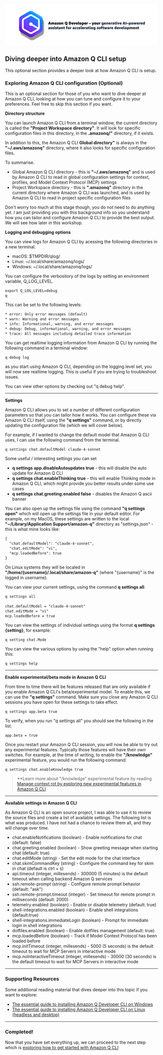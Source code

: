 ![Amazon Q Developer header](/images/q-vscode-header.png)

## Diving deeper into Amazon Q CLI setup

This optional section provides a deeper look at how Amazon Q CLI is setup.

### Exploring Amazon Q CLI configuration (Optional)

This is an optional section for those of you who want to dive deeper at Amazon Q CLI, looking at how you can tune and configure it to your preferences. Feel free to skip this section if you want.

**Directory structure**

You can launch Amazon Q CLI from a terminal window, the current directory is called the **"Project Workspace directory"**. It will look for specific configuration files in this directory, in the **.amazonq/"** directory, if it exists.

In addition to this, the Amazon Q CLI **Global directory"** is always in the **"~/.aws/amazonq"** directory, where it also looks for specific configuration files.

To summarise.

* Global Amazon Q CLI directory - this is **"~/.aws/amazonq"** and is used by Amazon Q CLI to read in global configuration settings for context, profiles, and Model Context Protocol (MCP) settings
* Project Workspace directory - this is **".amazonq"** directory in the current directory where Amazon Q CLI was launched, and is used by Amazon Q CLI to read in project specific configuration files

Don't worry too much at this stage though, you do not need to do anything yet. I am just providing you with this background info so you understand how you can tailor and configure Amazon Q CLI to provide the best output. We will see how later in this workshop.

**Logging and debugging options**

You can view logs for Amazon Q CLI by acessing the following directories in a new terminal.

* macOS: $TMPDIR/qlog/
* Linux: ~/.local/share/amazonq/logs/
* Windows: ~/.local/share/amazonq/logs/

You can configure the verbository of the logs by setting an environment variable, Q_LOG_LEVEL.

```
export Q_LOG_LEVEL=debug
q 
```

This can be set to the following levels:

```
* error: Only error messages (default)
* warn: Warning and error messages
* info: Informational, warning, and error messages
* debug: Debug, informational, warning, and error messages
* trace: All messages including detailed trace information
```

You can get realtime logging information from Amazon Q CLI by running the following command in a terminal window:

```
q debug log
```

as you start using Amazon Q CLI, depending on the logging level set, you will now see realtime logging. This is useful if you are trying to troubleshoot issues.

You can view other options by checking out "q debug help".

---

**Settings**

Amazon Q CLI allows you to set a number of different configuration parameters so that you can tailor how it works. You can configure these via Amazon Q CLI itself, using the **"q settings"** command, or by directly updating the configuration file (which we will cover below).

For example, if I wanted to change the default model that Amazon Q CLI uses, I can use the following command from the terminal.

```
q settings chat.defaultModel claude-4-sonnet
```

Some useful / interesting settings you can set

* **q settings app.disableAutoupdates true** - this will disable the auto update for Amazon Q CLI
* **q settings chat.enableThinking true** - this will enable Thinking mode in Amazon Q CLI, which might provide you better results under some use cases
* **q settings chat.greeting.enabled false** - disables the Amazon Q ascii banner

You can also open up the settings file using the command **"q settings open"** which will open up the settings file in your default editor. For example, on my MacOS, these settings are written to the local **"~/Library/Application Support/amazon-q"** directory as "settings.json" - this is what mine looks like:

```
{
  "chat.defaultModel": "claude-4-sonnet",
  "chat.editMode": "vi",
  "mcp.loadedBefore": true
}
```

On Linux systems they will be localed in **"/home/{username}/.local/share/amazon-q"** (where "{username}" is the logged in username).



You can view your current settings, using the command **q settings all**:

```
q settings all

chat.defaultModel = "claude-4-sonnet"
chat.editMode = "vi"
mcp.loadedBefore = true
```

You can view the settings of individual settings using the format **q settings {setting}**, for example:

```
q setting chat.Mode
```


You can view the various options by using the "help" option when running this:

```
q settings help
```

---

**Enable experimental/beta mode in Amazon Q CLI**

From time to time there will be features released that are only available if you enable Amazon Q CLI's beta/experimental model. To enable this, we can use the **"q settings"** command. Make sure you close any Amazon Q CLI sessions you have open for these settings to take effect.

```
q settings app.beta true
```

To verify, when you run "q settings all" you should see the following in the list.
```
app.beta = true
```

Once you restart your Amazon Q CLI session, you will now be able to try out any experimental features. Typically those features will have their own switches. For example, at the time of writing, to enable the **"/knowledge"** experimental feature, you would run the following command:

```
q settings chat.enableKnowledge true
```

> **Learn more about "/knowledge" experimental feature by reading [Manage context rot by exploring new experimental features in Amazon Q CLI](https://dev.to/aws/manage-context-rot-by-exploring-new-experimental-features-in-amazon-q-cli-10ki)

---

**Available settings in Amazon Q CLI**

As Amazon Q CLI is an open source project, I was able to use it to review the source files and create a list of available settings. The following list is what was produced. I have not had a chance to review them all, and they will change over time.

* chat.enableNotifications (boolean) - Enable notifications for chat (default: false)
* chat.greeting.enabled (boolean) - Show greeting message when starting chat (default: true)
* chat.editMode (string) - Set the edit mode for the chat interface
* chat.skimCommandKey (string) - Configure the command key for skim in chat (default is ctrl + s)
* api.timeout (integer, millesends) - 300000 (5 minutes) is the default timeout when calling backend Amazon Q services
* ssh.remote-prompt (string) - Configure remote prompt behavior (default: "ask")
* ssh.remote-prompt.timeout (integer) - Set timeout for remote prompt in milliseconds (default: 2000)
* telemetry.enabled (boolean) - Enable or disable telemetry (default: true)
* shell-integrations.enabled (boolean) - Enable shell integrations (default:true)
* shell-integrations.immediateLogin (boolean) - Prompt for immediate login in shell integrations
* dotfiles.enabled (boolean) - Enable dotfiles management (default: true)
* mcp.loadedBefore (boolean) - Track if Model Context Protocol has been loaded before
* mcp.initTimeout (integer, millesends) - 5000 (5 seconds) is the default timeout to wait for MCP Servers in interactive mode
* mcp.noInteractiveTimeout (integer, millesends) - 30000 (30 seconds) is the default timeout to wait for MCP Servers in interactive mode


---

### Supporting Resources

Some additional reading material that dives deeper into this topic if you want to explore:

* [The essential guide to installing Amazon Q Developer CLI on Windows](https://dev.to/aws/the-essential-guide-to-installing-amazon-q-developer-cli-on-windows-lmh)
* [The essential guide to installing Amazon Q Developer CLI on Linux (headless and desktop)](https://dev.to/aws/the-essential-guide-to-installing-amazon-q-developer-cli-on-linux-headless-and-desktop-3bo7)


---


### Completed!

Now that you have set everything up, we can proceed to the next step which is [exploring how to get started with Amazon Q CLI](02a-getting-started.md)
